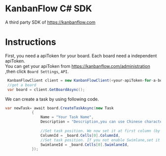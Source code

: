 # KanbanFlow C# SDK
A third party SDK of https://kanbanflow.com

# Instructions
First, you need a apiToken for your board. Each board need a independent apiToken.  
You can get your apiToken from https://kanbanflow.com/administration ,then click `Board Settings`, `API`.  

```csharp
 KanbanFlowClient client = new KanbanFlowClient(<your-apiToken-for-a-board>);
 //get a board
 var board = client.GetBoardAsync();
```
 
We can create a task by using following code.
```csharp
var newTask= await board.CreateTaskAsync(new Task
            {
                Name = "Your Task Name",
                Description = "Description,you can use Chinese character.",
				
				//Set task position. We now set it at first column (by default,it's "To Do" column).
                ColumnId = _board.Cells[0].ColumnId,
				//Set task position. If you not enable Swimlane,set it to null
                SwimlaneId = _board.Cells[0].SwimlaneId,
            });
```
